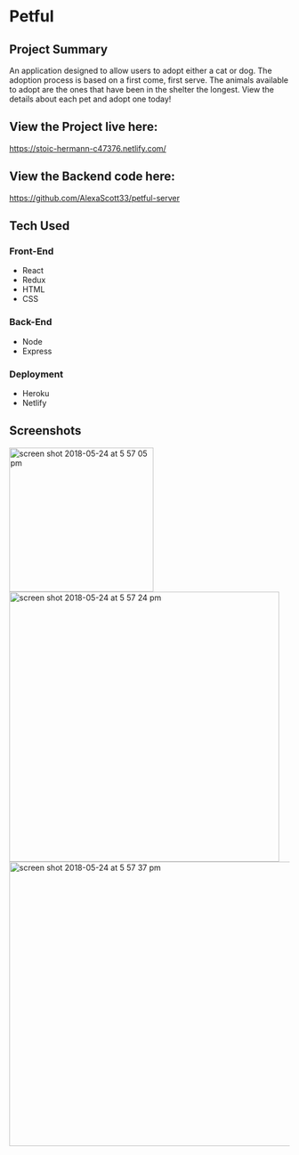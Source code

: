 # Petful 

## Project Summary
An application designed to allow users to adopt either a cat or dog. The adoption process is based on a first come, first serve. The animals available to adopt are the ones that have been in the shelter the longest. View the details about each pet and adopt one today!

## View the Project live here:
https://stoic-hermann-c47376.netlify.com/

## View the Backend code here:
https://github.com/AlexaScott33/petful-server

## Tech Used

### Front-End
* React
* Redux
* HTML
* CSS

### Back-End
* Node
* Express

### Deployment
* Heroku
* Netlify

## Screenshots

<img width="259" alt="screen shot 2018-05-24 at 5 57 05 pm" src="https://user-images.githubusercontent.com/35544816/40520651-346fd03e-5f7c-11e8-9e18-1b60bcfd4bc8.png">

<img width="485" alt="screen shot 2018-05-24 at 5 57 24 pm" src="https://user-images.githubusercontent.com/35544816/40520616-1002c788-5f7c-11e8-9a82-e56ebfa0a4e5.png">

<img width="511" alt="screen shot 2018-05-24 at 5 57 37 pm" src="https://user-images.githubusercontent.com/35544816/40520630-205d27d6-5f7c-11e8-865f-76ca8e1c0f5d.png">